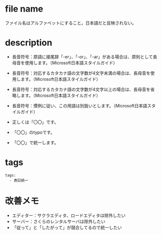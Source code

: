 # file name
ファイル名はアルファベットにすること。日本語だと反映されない。





# description
* 長音符号：原語に接尾辞「-er」、「-or」、「-ar」がある場合は、原則として長母音を使用します。（Microsoft日本語スタイルガイド）
* 長音符号：対応するカタカナ語の文字数が4文字未満の場合は、長母音を使用します。（Microsoft日本語スタイルガイド）
* 長音符号：対応するカタカナ語の文字数が4文字以上の場合は、長母音を省略します。（Microsoft日本語スタイルガイド）
* 長音符号：慣例に従い、この用語は別扱いとします。（Microsoft日本語スタイルガイド）

* 正しくは「〇〇」です。
* 「〇〇」のtypoです。
* 「〇〇」で統一します。





# tags

```
tags:
  - 表記統一
```




# 改善メモ
* エディター：サクラエディタ、ロードエディタは除外したい
* サーバー：さくらのレンタルサーバは除外したい
* 「従って」と「したがって」が競合してるので統一したい
